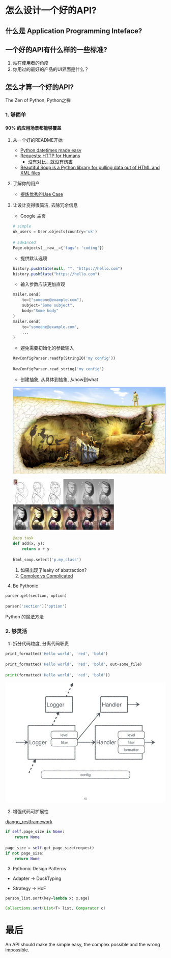 # 怎么设计一个好的API?
## 什么是 Application Programming Inteface?
## 一个好的API有什么样的一些标准?
1. 站在使用者的角度
2. 你用过的最好的产品的UI界面是什么？

## 怎么才算一个好的API?

The Zen of Python, Python之禅

### 1. 够简单
#### 90% 的应用场景都能够覆盖
1. 从一个好的README开始
    - [Python datetimes made easy](https://github.com/sdispater/pendulum)
    - [Requests: HTTP for Humans](https://github.com/requests/requests)
        - [没有对比，就没有伤害](https://gist.github.com/kennethreitz/973705)
    - [Beautiful Soup is a Python library for pulling data out of HTML and XML files](https://www.crummy.com/software/BeautifulSoup/bs4/doc/)
2. 了解你的用户
    - [提炼优秀的Use Case](http://python-social-auth-docs.readthedocs.io/en/latest/use_cases.html#)
3. 让设计变得很简洁, 去除冗余信息 
    - Google 主页

    ```python
    # simple
    uk_users = User.objects(country='uk')
    
    # advanced
    Page.objects(__raw__={'tags': 'coding'})
    ```

    - 提供默认选项 
    ```javascript
    history.pushState(null, "", "https://hello.com")
    history.pushState("https://hello.com")
    ```

    - 输入参数应该更加直观
    ```python
    mailer.send(
        to=["someone@example.com"],
        subject="Some subject",
        body="Some body"
    )
    mailer.send(
        to="someone@example.com",
        ...
    )
    ```

    - 避免需要初始化的参数输入

    ```python
    RawConfigParser.readfp(StringIO('my config'))

    RawConfigParser.read_string('my config')
    ```

    - 创建抽象, 从具体到抽象, 从how到what
    
    ![抽象](abstract.png)

    ![画画](painting.jpeg)

    ```python
    @app.task
    def add(x, y):
        return x + y

    html_soup.select('p.my_class')
    ```
    1. 如果出现了leaky of abstraction?
    2. [Complex vs Complicated](https://stackoverflow.com/questions/4568704/what-does-complex-is-better-than-complicated-mean?)

4. Be Pythonic
```python
parser.get(section, option)

parser['section']['option']
```
Python 的魔法方法

### 2. 够灵活

1. 拆分代码粒度, 分离代码职责

```python
print_formatted('Hello world', 'red', 'bold')

print_formatted('Hello world', 'red', 'bold', out=some_file)

print(formatted('Hello world', 'red', 'bold'))
```

![Python Logging 设计](loggin-design.jpg)

2. 增强代码可扩展性

[django_restframework](https://github.com/encode/django-rest-framework/pull/3147)

```python
if self.page_size is None:
    return None

page_size = self.get_page_size(request)
if not page_size:
    return None
```

3. Pythonic
Design Patterns

- Adapter -> DuckTyping

- Strategy -> HoF

```python
person_list.sort(key=lambda x: x.age)
```

```java
Collections.sort(List<T> list, Comparator c)
```

# 最后
An API should make the simple easy, the complex possible and the wrong impossible.
